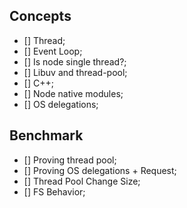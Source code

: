 ## Concepts

- [] Thread;
- [] Event Loop;
- [] Is node single thread?;
- [] Libuv and thread-pool;
- [] C++;
- [] Node native modules;
- [] OS delegations;

## Benchmark

- [] Proving thread pool;
- [] Proving OS delegations + Request;
- [] Thread Pool Change Size;
- [] FS Behavior;

